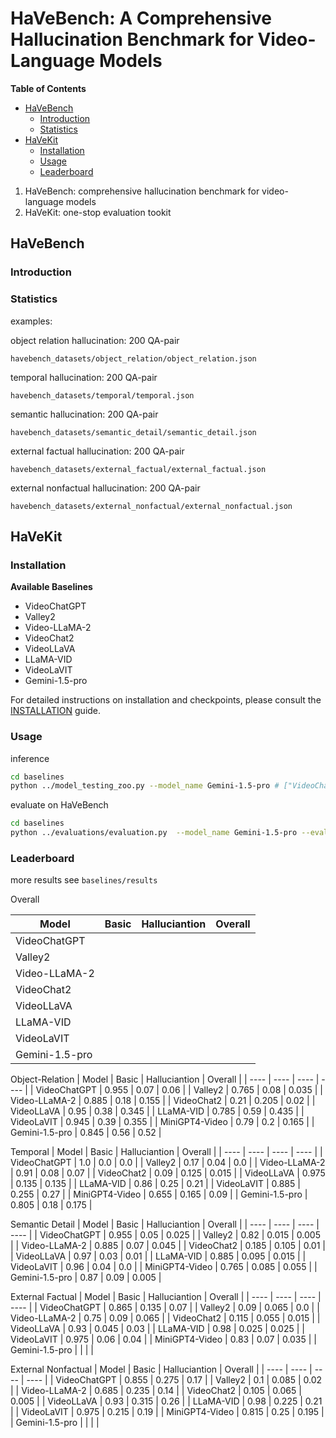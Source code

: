 # HaVeBench: A Comprehensive Hallucination Benchmark for Video-Language Models

**Table of Contents**

- [HaVeBench](#havebench)
    - [Introduction](#introduction)
    - [Statistics](#statistics)
- [HaVeKit](#havekit)
    - [Installation](#installation)
    - [Usage](#usage)
    - [Leaderboard](#leaderboard)

1. HaVeBench: comprehensive hallucination benchmark for video-language models
2. HaVeKit: one-stop evaluation tookit

## HaVeBench


### Introduction


### Statistics



examples:



object relation hallucination: 200 QA-pair

`havebench_datasets/object_relation/object_relation.json`

temporal hallucination: 200 QA-pair

`havebench_datasets/temporal/temporal.json`

semantic hallucination: 200 QA-pair

`havebench_datasets/semantic_detail/semantic_detail.json`

external factual hallucination: 200 QA-pair

`havebench_datasets/external_factual/external_factual.json`

external nonfactual hallucination: 200 QA-pair

`havebench_datasets/external_nonfactual/external_nonfactual.json`


## HaVeKit 

### Installation


**Available Baselines**

- VideoChatGPT
- Valley2
- Video-LLaMA-2
- VideoChat2
- VideoLLaVA
- LLaMA-VID
- VideoLaVIT
- Gemini-1.5-pro

For detailed instructions on installation and checkpoints, please consult the [INSTALLATION](INSTALLATION.md) guide.



### Usage

inference
```bash
cd baselines
python ../model_testing_zoo.py --model_name Gemini-1.5-pro # ["VideoChatGPT", "Valley", "Video-LLaMA-2", "VideoChat2", "VideoLLaVA", "LLaMA-VID", "VideoLaVIT", "Gemini-1.5-pro"])
```

evaluate on HaVeBench
```bash
cd baselines
python ../evaluations/evaluation.py  --model_name Gemini-1.5-pro --eval_obj # [--eval_]
```



### Leaderboard

more results see `baselines/results`



Overall

|  Model    |  Basic    |  Halluciantion     |  Overall |
| ---- | ---- | ---- | ---- |
|  VideoChatGPT    |      |      |      |
|  Valley2    |      |      |      |
|  Video-LLaMA-2    |      |      |      |
|  VideoChat2    |      |      |      |
|  VideoLLaVA    |      |      |      |
|  LLaMA-VID    |      |      |      |
|  VideoLaVIT    |      |      |      |
|  Gemini-1.5-pro    |      |      |      |



Object-Relation
|  Model    |  Basic    |  Halluciantion     |  Overall |
| ---- | ---- | ---- | ---- |
|  VideoChatGPT    | 0.955     |  0.07    |  0.06    |
|  Valley2    |   0.765   | 0.08     |  0.035    |
|  Video-LLaMA-2    |  0.885    | 0.18     | 0.155     |
|  VideoChat2    |    0.21  |   0.205   | 0.02     |
|  VideoLLaVA    |  0.95    | 0.38     | 0.345     |
|  LLaMA-VID    |   0.785   |  0.59    |  0.435    |
|  VideoLaVIT    |    0.945  |  0.39    | 0.355     |
|  MiniGPT4-Video    |  0.79    |  0.2    | 0.165     |
|  Gemini-1.5-pro    |  0.845    |  0.56    | 0.52     |


Temporal
|  Model    |  Basic    |  Halluciantion     |  Overall |
| ---- | ---- | ---- | ---- |
|  VideoChatGPT    |   1.0   |  0.0    | 0.0     |
|  Valley2    |   0.17   |  0.04    |  0.0    |
|  Video-LLaMA-2    |   0.91   |  0.08    |  0.07    |
|  VideoChat2    |   0.09   |  0.125    | 0.015     |
|  VideoLLaVA    |  0.975    |  0.135    |  0.135    |
|  LLaMA-VID    |    0.86  |  0.25    | 0.21     |
|  VideoLaVIT    |  0.885    | 0.255     |  0.27    |
|  MiniGPT4-Video    |  0.655    |  0.165    | 0.09     |
|  Gemini-1.5-pro    |    0.805  | 0.18     |  0.175    |



Semantic Detail
|  Model    |  Basic    |  Halluciantion     |  Overall |
| ---- | ---- | ---- | ---- |
|  VideoChatGPT    |  0.955    |  0.05    |  0.025    |
|  Valley2    |    0.82  |  0.015    |  0.005    |
|  Video-LLaMA-2    |  0.885    | 0.07     | 0.045     |
|  VideoChat2    |  0.185    |  0.105    | 0.01     |
|  VideoLLaVA    |  0.97    |  0.03    |   0.01   |
|  LLaMA-VID    |   0.885   |  0.095    |  0.015    |
|  VideoLaVIT    |     0.96 |   0.04   |   0.0   |
|  MiniGPT4-Video    |  0.765    |  0.085    | 0.055     |
|  Gemini-1.5-pro    | 0.87     |   0.09   |  0.005    |


External Factual
|  Model    |  Basic    |  Halluciantion     |  Overall |
| ---- | ---- | ---- | ---- |
|  VideoChatGPT    |  0.865    |  0.135    |  0.07    |
|  Valley2    |    0.09   |   0.065  |   0.0   | 
|  Video-LLaMA-2    |  0.75    |  0.09    |  0.065    |
|  VideoChat2    |  0.115    | 0.055     |  0.015    |
|  VideoLLaVA    |  0.93    |   0.045   | 0.03     |
|  LLaMA-VID    |  0.98    |  0.025    | 0.025     |
|  VideoLaVIT    |  0.975    | 0.06     |  0.04    |
|  MiniGPT4-Video    |  0.83    |  0.07    | 0.035     |
|  Gemini-1.5-pro    |      |      |      |


External Nonfactual
|  Model    |  Basic    |  Halluciantion     |  Overall |
| ---- | ---- | ---- | ---- |
|  VideoChatGPT    | 0.855     | 0.275     |  0.17    |
|  Valley2    |   0.1   |  0.085    |  0.02    |
|  Video-LLaMA-2    |  0.685    |   0.235   |  0.14    |
|  VideoChat2    |   0.105   | 0.065     | 0.005     |
|  VideoLLaVA    |   0.93   |  0.315    | 0.26     |
|  LLaMA-VID    |   0.98   | 0.225      | 0.21     |
|  VideoLaVIT    |    0.975  |  0.215    | 0.19     |
|  MiniGPT4-Video    |   0.815   |  0.25    |  0.195    |
|  Gemini-1.5-pro    |      |      |      |

